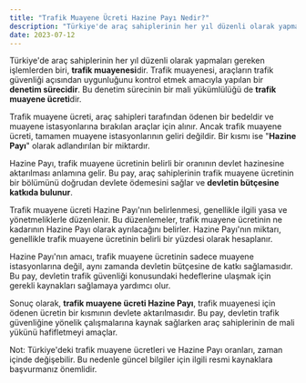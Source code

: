 ```yaml
---
title: "Trafik Muayene Ücreti Hazine Payı Nedir?"
description: "Türkiye'de araç sahiplerinin her yıl düzenli olarak yapmaları gereken işlemlerden biri, trafik muayenesidir."
date: 2023-07-12
---
```


Türkiye'de araç sahiplerinin her yıl düzenli olarak yapmaları gereken işlemlerden biri, **trafik muayenesi**dir. Trafik
muayenesi, araçların trafik güvenliği açısından uygunluğunu kontrol etmek amacıyla yapılan bir **denetim sürecidir**. Bu
denetim sürecinin bir mali yükümlülüğü de **trafik muayene ücreti**dir.

Trafik muayene ücreti, araç sahipleri tarafından ödenen bir bedeldir ve muayene istasyonlarına bırakılan araçlar için
alınır. Ancak trafik muayene ücreti, tamamen muayene istasyonlarının geliri değildir. Bir kısmı ise "**Hazine Payı**"
olarak adlandırılan bir miktardır.

Hazine Payı, trafik muayene ücretinin belirli bir oranının devlet hazinesine aktarılması anlamına gelir. Bu pay, araç
sahiplerinin trafik muayene ücretinin bir bölümünü doğrudan devlete ödemesini sağlar ve **devletin bütçesine katkıda
bulunur**.

Trafik muayene ücreti Hazine Payı'nın belirlenmesi, genellikle ilgili yasa ve yönetmeliklerle düzenlenir. Bu
düzenlemeler, trafik muayene ücretinin ne kadarının Hazine Payı olarak ayrılacağını belirler. Hazine Payı'nın miktarı,
genellikle trafik muayene ücretinin belirli bir yüzdesi olarak hesaplanır.

Hazine Payı'nın amacı, trafik muayene ücretinin sadece muayene istasyonlarına değil, aynı zamanda devletin bütçesine de
katkı sağlamasıdır. Bu pay, devletin trafik güvenliği konusundaki hedeflerine ulaşmak için gerekli kaynakları sağlamaya
yardımcı olur.

Sonuç olarak, **trafik muayene ücreti Hazine Payı**, trafik muayenesi için ödenen ücretin bir kısmının devlete
aktarılmasıdır. Bu pay, devletin trafik güvenliğine yönelik çalışmalarına kaynak sağlarken araç sahiplerinin de mali
yükünü hafifletmeyi amaçlar.

Not: Türkiye'deki trafik muayene ücretleri ve Hazine Payı oranları, zaman içinde değişebilir. Bu nedenle güncel bilgiler
için ilgili resmi kaynaklara başvurmanız önemlidir.
